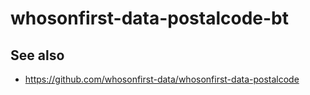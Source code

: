 # whosonfirst-data-postalcode-bt

## See also

* https://github.com/whosonfirst-data/whosonfirst-data-postalcode
